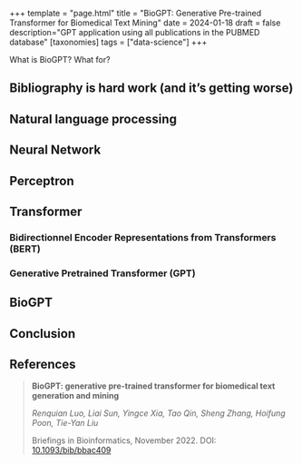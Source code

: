 +++
template = "page.html"
title = "BioGPT: Generative Pre-trained Transformer for Biomedical Text Mining"
date =  2024-01-18
draft = false
description="GPT application using all publications in the PUBMED database"
[taxonomies]
tags = ["data-science"]
+++

What is BioGPT? What for?

<!-- more -->

## Bibliography is hard work (and it’s getting worse)


## Natural language processing

## Neural Network

## Perceptron

## Transformer

### Bidirectionnel Encoder Representations from Transformers (BERT)

### Generative Pretrained Transformer (GPT)


## BioGPT

## Conclusion

## References

> **BioGPT: generative pre-trained transformer for biomedical text generation and mining**
>
> *Renquian Luo, Liai Sun, Yingce Xia, Tao Qin, Sheng Zhang, Hoifung Poon, Tie-Yan Liu*
>
> Briefings in Bioinformatics, November 2022. DOI: [10.1093/bib/bbac409](https://doi.org/10.1093/bib/bbac409)
